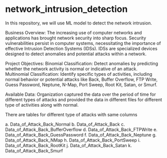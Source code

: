 # network_intrusion_detection
In this repository, we will use ML model to detect the network intrusion. 

Business Overview:
The increasing use of computer networks and applications has brought network security into sharp focus. Security vulnerabilities persist in computer systems, necessitating the importance of effective Intrusion Detection Systems (IDSs). IDSs are specialized devices designed to detect anomalies and potential attacks within a network.

Project Objectives:
Binomial Classification: Detect anomalies by predicting whether the network activity is normal or indicative of an attack.
Multinomial Classification: Identify specific types of activities, including normal behavior or potential attacks like Back, Buffer Overflow, FTP Write, Guess Password, Neptune, N-Map, Port Sweep, Root Kit, Satan, or Smurf.

Available Data:
Organization captured the data over the period of time for different types of attacks and provided
the data in different files for different type of activities along with normal.

There are tables for different type of attacks with same columns

a. Data_of_Attack_Back_Normal
b. Data_of_Attack_Back
c. Data_of_Attack_Back_BufferOverflow
d. Data_of_Attack_Back_FTPWrite
e. Data_of_Attack_Back_GuessPassword
f. Data_of_Attack_Back_Neptune
g. Data_of_Attack_Back_NMap
h. Data_of_Attack_Back_PortSweep
i. Data_of_Attack_Back_RootKit
j. Data_of_Attack_Back_Satan
k. Data_of_Attack_Back_Smurf
